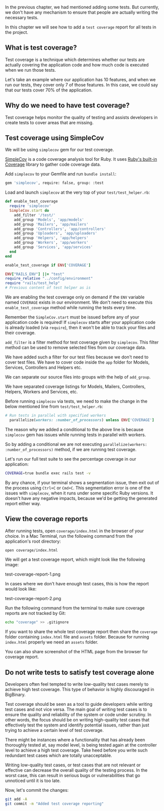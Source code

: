 In the previous chapter, we had mentioned adding some tests. But currently, we
don't have any mechanism to ensure that people are actually writing the
necessary tests.

In this chapter we will see how to add a `test coverage` report for all tests in
the project.

## What is test coverage?

Test coverage is a technique which determines whether our tests are actually
covering the application code and how much code is executed when we run those
tests.

Let's take an example where our application has 10 features, and when we run our
tests, they cover only 7 of those features. In this case, we could say that our
tests cover 70% of the application.

## Why do we need to have test coverage?

Test coverage helps monitor the quality of testing and assists developers in
create tests to cover areas that are missing.

## Test coverage using SimpleCov

We will be using `simplecov` gem for our test coverage.

[SimpleCov](https://github.com/simplecov-ruby/simplecov) is a code coverage
analysis tool for Ruby. It uses
[Ruby's built-in Coverage](https://ruby-doc.org/stdlib-3.1.2/libdoc/coverage/rdoc/Coverage.html)
library to gather code coverage data.

Add `simplecov` to your Gemfile and run `bundle install`:

```bash
gem 'simplecov', require: false, group: :test
```

Load and launch `simplecov` at the very top of your `test/test_helper.rb`:

```ruby
def enable_test_coverage
  require 'simplecov'
  SimpleCov.start do
    add_filter '/test/'
    add_group 'Models', 'app/models'
    add_group 'Mailers', 'app/mailers'
    add_group 'Controllers', 'app/controllers'
    add_group 'Uploaders', 'app/uploaders'
    add_group 'Helpers', 'app/helpers'
    add_group 'Workers', 'app/workers'
    add_group 'Services', 'app/services'
  end
end

enable_test_coverage if ENV['COVERAGE']

ENV["RAILS_ENV"] ||= "test"
require_relative "../config/environment"
require "rails/test_help"
# Previous content of test helper as is
```

We are enabling the test coverage only on demand if the `ENV` variable named
`COVERAGE` exists in our environment. We don't need to execute this
`enable_test_coverage` method while running the tests every time.

Remember the `SimpleCov.start` must be issued before any of your application
code is required! If `simplecov` starts after your application code is already
loaded (via `require`), then it won't be able to track your files and their
coverage.

`add_filter` is a filter method for test coverage given by `simplecov`. This
filter method can be used to remove selected files from our coverage data.

We have added such a filter for our test files because we don't need to cover
test files. We have to cover code inside the `app` folder for Models, Services,
Controllers and Helpers etc.

We can separate our source files into groups with the help of `add_group`.

We have separated coverage listings for Models, Mailers, Controllers, Helpers,
Workers and Services, etc.

Before running `simplecov` via tests, we need to make the change in the below
mentioned line from `test/test_helper.rb`:

```ruby
# Run tests in parallel with specified workers
  parallelize(workers: :number_of_processors) unless ENV['COVERAGE']
```

The reason why we added a conditional to the above line is because `simplecov`
gem has issues while running tests in parallel with workers.

So by adding a conditional we are not executing
`parallelize(workers: :number_of_processors)` method, if we are running test
coverage.

Let's run our full test suite to see the percentage coverage in our application:

```bash
COVERAGE=true bundle exec rails test -v
```

By any chance, if your terminal shows a segmentation issue, then exit out of the
process using `Ctrl+C` or `Cmd+C`. This segmentation error is one of the issues
with `simplecov`, when it runs under some specific Ruby versions. It doesn't
have any negative impacts, because we'd be getting the generated report either
way.

## View the coverage reports

After running tests, open `coverage/index.html` in the browser of your choice.
In a Mac Terminal, run the following command from the application's root
directory:

```bash
open coverage/index.html
```

We will get a test coverage report, which might look like the following image:

<image>test-coverage-report-1.png</image>

In cases where we don't have enough test cases, this is how the report would
look like:

<image>test-coverage-report-2.png</image>

Run the following command from the terminal to make sure coverage reports are
not tracked by Git:

```bash
echo "coverage" >> .gitignore
```

If you want to share the whole test coverage report then share the `coverage`
folder containing `index.html` file and `assets` folder. Because for running
`index.html` properly we need an `assets` folder.

You can also share screenshot of the HTML page from the browser for coverage
report.

## Do not write tests to satisfy test coverage alone

Developers often feel tempted to write low-quality test cases merely to achieve
high test coverage. This type of behavior is highly discouraged in BigBinary.

Test coverage should be seen as a tool to guide developers while writing test
cases and not vice versa. The main goal of writing test cases is to ensure the
quality and reliability of the system or code under scrutiny. In other words,
the focus should be on writing high-quality test cases that effectively test the
system and identify potential issues, rather than just trying to achieve a
certain level of test coverage.

There might be instances where a functionality that has already been thoroughly
tested at, say model level, is being tested again at the controller level to
achieve a high test coverage. Take heed before you write such redundant test
cases which are totally unacceptable.

Writing low-quality test cases, or test cases that are not relevant or effective
can decrease the overall quality of the testing process. In the worst case, this
can result in serious bugs or vulnerabilities that go unnoticed until it is too
late.

Now, let's commit the changes:

```bash
git add -A
git commit -m "Added test coverage reporting"
```
